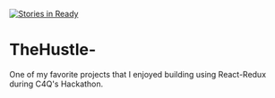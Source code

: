 [![Stories in Ready](https://badge.waffle.io/twilsonpierce/TheHustle-.png?label=ready&title=Ready)](https://waffle.io/twilsonpierce/TheHustle-)
# TheHustle-
One of my favorite projects that I enjoyed building using React-Redux during C4Q's Hackathon. 
